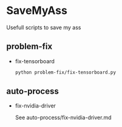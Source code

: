 # SaveMyAss
Usefull scripts to save my ass





## problem-fix

* fix-tensorboard

  ```bash
  python problem-fix/fix-tensorboard.py
  ```



## auto-process

* fix-nvidia-driver

  See auto-process/fix-nvidia-driver.md